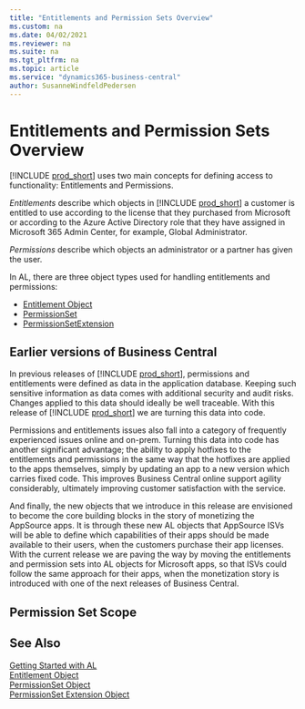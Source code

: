 ```yaml
---
title: "Entitlements and Permission Sets Overview"
ms.custom: na
ms.date: 04/02/2021
ms.reviewer: na
ms.suite: na
ms.tgt_pltfrm: na
ms.topic: article
ms.service: "dynamics365-business-central"
author: SusanneWindfeldPedersen
---
```


# Entitlements and Permission Sets Overview

[!INCLUDE [prod_short](includes/prod_short.md)] uses two main concepts for defining access to functionality: Entitlements and Permissions.

*Entitlements* describe which objects in [!INCLUDE [prod_short](includes/prod_short.md)] a customer is entitled to use according to the license that they purchased from Microsoft or according to the Azure Active Directory role that they have assigned in Microsoft 365 Admin Center, for example, Global Administrator.  

*Permissions* describe which objects an administrator or a partner has given the user.

In AL, there are three object types used for handling entitlements and permissions: 

- [Entitlement Object](devenv-entitlement-object.md)
- [PermissionSet](devenv-permissionset-object.md)
- [PermissionSetExtension](devenv-permissionset-ext-object.md)

## Earlier versions of Business Central

In previous releases of [!INCLUDE [prod_short](includes/prod_short.md)], permissions and entitlements were defined as data in the application database. Keeping such sensitive information as data comes with additional security and audit risks. Changes applied to this data should ideally be well traceable. With this release of [!INCLUDE [prod_short](includes/prod_short.md)] we are turning this data into code.

Permissions and entitlements issues also fall into a category of frequently experienced issues online and on-prem. Turning this data into code has another significant advantage; the ability to apply hotfixes to the entitlements and permissions in the same way that the hotfixes are applied to the apps themselves, simply by updating an app to a new version which carries fixed code. This improves Business Central online support agility considerably, ultimately improving customer satisfaction with the service.  

And finally, the new objects that we introduce in this release are envisioned to become the core building blocks in the story of monetizing the AppSource apps. It is through these new AL objects that AppSource ISVs will be able to define which capabilities of their apps should be made available to their users, when the customers purchase their app licenses. With the current release we are paving the way by moving the entitlements and permission sets into AL objects for Microsoft apps, so that ISVs could follow the same approach for their apps, when the monetization story is introduced with one of the next releases of Business Central.

## Permission Set Scope

<!-- system vs tenant -->

## See Also

[Getting Started with AL](devenv-get-started.md)  
[Entitlement Object](devenv-entitlement-object.md)  
[PermissionSet Object](devenv-permissionset-object.md)  
[PermissionSet Extension Object](devenv-permissionset-ext-object.md)  